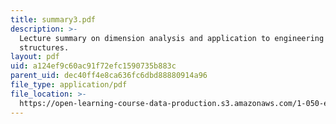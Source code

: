```yaml
---
title: summary3.pdf
description: >-
  Lecture summary on dimension analysis and application to engineering
  structures.
layout: pdf
uid: a124ef9c60ac91f72efc1590735b883c
parent_uid: dec40ff4e8ca636fc6dbd88880914a96
file_type: application/pdf
file_location: >-
  https://open-learning-course-data-production.s3.amazonaws.com/1-050-engineering-mechanics-i-fall-2007/a124ef9c60ac91f72efc1590735b883c_summary3.pdf
---
```

